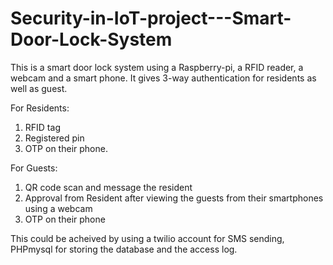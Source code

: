 # Security-in-IoT-project---Smart-Door-Lock-System

This is a smart door lock system using a Raspberry-pi, a RFID reader, a webcam and a smart phone.
It gives 3-way authentication for residents as well as guest.

For Residents:
1. RFID tag
2. Registered pin
3. OTP on their phone.


For Guests:
1. QR code scan and message the resident
2. Approval from Resident after viewing the guests from their smartphones using a webcam
3. OTP on their phone

This could be acheived by using a twilio account for SMS sending, PHPmysql for storing the database and the access log.

